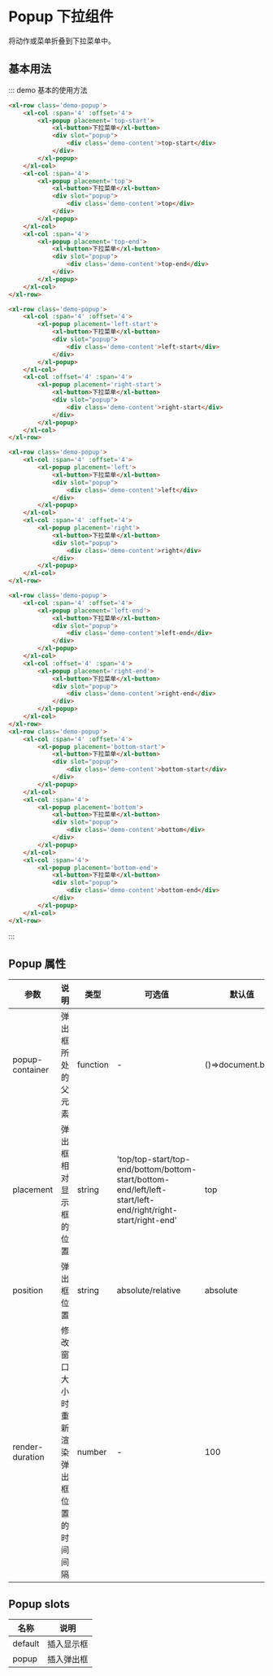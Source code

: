 <script>
    export default{
        data(){
            return{
                visiable:false
            }
        }
    }
</script>

<style>
    .demo-popup{
        margin-bottom:2em;
    }
    .demo-content{
        background-color: rgba(70,76,91,.9);
        color:#fff;
        padding: 0.8em 1.5em;
        border-radius: 4px;

    }
</style>

# Popup 下拉组件

将动作或菜单折叠到下拉菜单中。

## 基本用法

::: demo 基本的使用方法

```html
<xl-row class='demo-popup'>
    <xl-col :span='4' :offset='4'>
        <xl-popup placement='top-start'>
            <xl-button>下拉菜单</xl-button>
            <div slot="popup">
                <div class='demo-content'>top-start</div>
            </div>
        </xl-popup>
    </xl-col>
    <xl-col :span='4'>
        <xl-popup placement='top'>
            <xl-button>下拉菜单</xl-button>
            <div slot="popup">
                <div class='demo-content'>top</div>
            </div>
        </xl-popup>
    </xl-col>
    <xl-col :span='4'>
        <xl-popup placement='top-end'>
            <xl-button>下拉菜单</xl-button>
            <div slot="popup">
                <div class='demo-content'>top-end</div>
            </div>
        </xl-popup>
    </xl-col>
</xl-row>

<xl-row class='demo-popup'>
    <xl-col :span='4' :offset='4'>
        <xl-popup placement='left-start'>
            <xl-button>下拉菜单</xl-button>
            <div slot="popup">
                <div class='demo-content'>left-start</div>
            </div>
        </xl-popup>
    </xl-col>
    <xl-col :offset='4' :span='4'>
        <xl-popup placement='right-start'>
            <xl-button>下拉菜单</xl-button>
            <div slot="popup">
                <div class='demo-content'>right-start</div>
            </div>
        </xl-popup>
    </xl-col>
</xl-row>

<xl-row class='demo-popup'>
    <xl-col :span='4' :offset='4'>
        <xl-popup placement='left'>
            <xl-button>下拉菜单</xl-button>
            <div slot="popup">
                <div class='demo-content'>left</div>
            </div>
        </xl-popup>
    </xl-col>
    <xl-col :span='4' :offset='4'>
        <xl-popup placement='right'>
            <xl-button>下拉菜单</xl-button>
            <div slot="popup">
                <div class='demo-content'>right</div>
            </div>
        </xl-popup>
    </xl-col>
</xl-row>

<xl-row class='demo-popup'>
    <xl-col :span='4' :offset='4'>
        <xl-popup placement='left-end'>
            <xl-button>下拉菜单</xl-button>
            <div slot="popup">
                <div class='demo-content'>left-end</div>
            </div>
        </xl-popup>
    </xl-col>
    <xl-col :offset='4' :span='4'>
        <xl-popup placement='right-end'>
            <xl-button>下拉菜单</xl-button>
            <div slot="popup">
                <div class='demo-content'>right-end</div>
            </div>
        </xl-popup>
    </xl-col>
</xl-row>
<xl-row class='demo-popup'>
    <xl-col :span='4' :offset='4'>
        <xl-popup placement='bottom-start'>
            <xl-button>下拉菜单</xl-button>
            <div slot="popup">
                <div class='demo-content'>bottom-start</div>
            </div>
        </xl-popup>
    </xl-col>
    <xl-col :span='4'>
        <xl-popup placement='bottom'>
            <xl-button>下拉菜单</xl-button>
            <div slot="popup">
                <div class='demo-content'>bottom</div>
            </div>
        </xl-popup>
    </xl-col>
    <xl-col :span='4'>
        <xl-popup placement='bottom-end'>
            <xl-button>下拉菜单</xl-button>
            <div slot="popup">
                <div class='demo-content'>bottom-end</div>
            </div>
        </xl-popup>
    </xl-col>
</xl-row>
```

:::

## Popup 属性

| 参数            | 说明                                       | 类型     | 可选值                                                                                                      | 默认值            |
| --------------- | ------------------------------------------ | -------- | ----------------------------------------------------------------------------------------------------------- | ----------------- |
| popup-container | 弹出框所处的父元素                         | function | -                                                                                                           | ()=>document.body |
| placement       | 弹出框相对显示框的位置                     | string   | 'top/top-start/top-end/bottom/bottom-start/bottom-end/left/left-start/left-end/right/right-start/right-end' | top               |
| position        | 弹出框位置                                 | string   | absolute/relative                                                                                           | absolute          |
| render-duration | 修改窗口大小时重新渲染弹出框位置的时间间隔 | number   | -                                                                                                           | 100               |

## Popup slots

| 名称    | 说明       |
| ------- | ---------- |
| default | 插入显示框 |
| popup   | 插入弹出框 |

